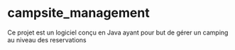 # campsite_management
Ce projet est un logiciel conçu en Java ayant pour but de gérer un camping au niveau des reservations
